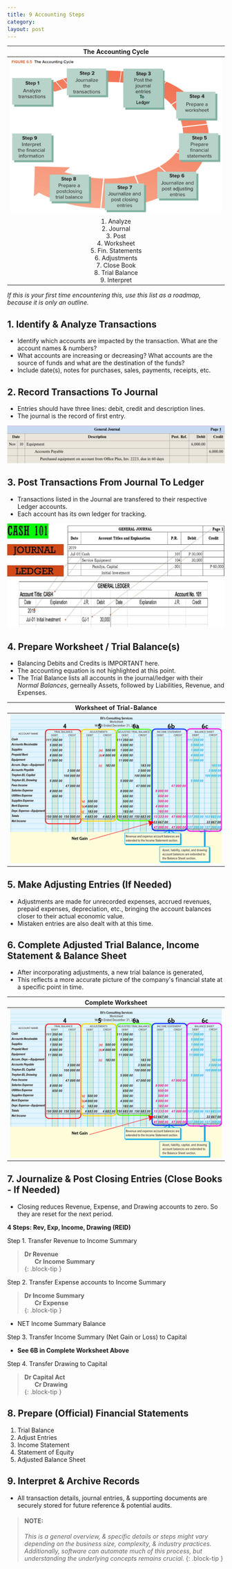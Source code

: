 ```yaml
---
title: 9 Accounting Steps
category: 
layout: post
---
```


|The Accounting Cycle|
|:-:|
|![Accounting Cycle Flowhart](/assets/mc-graw-accounting-course/images/cir.act.cycle.85.png)|
|1. Analyze<br>2. Journal<br>3. Post<br>4. Worksheet<br>5. Fin. Statements<br>6. Adjustments<br>7. Close Book<br>8. Trial Balance<br>9. Interpret|

*If this is your first time encountering this, use this list as a roadmap, because it is only an outline.*

## 1. Identify & Analyze Transactions

- Identify which accounts are impacted by the transaction. What are the account names & numbers?
- What accounts are increasing or decreasing? What accounts are the source of funds and what are the destination of the funds?
- Include date(s), notes for purchases, sales, payments, receipts, etc.

## 2. Record Transactions To Journal

- Entries should have three lines: debit, credit and description lines.
- The journal is the record of first entry.

![example journal entry](/assets/mc-graw-accounting-course/images/example.journal.entry.png)

## 3. Post Transactions From Journal To Ledger

- Transactions listed in the Journal are transfered to their respective Ledger accounts.
- Each account has its own ledger for tracking.

![example ledger](/assets/misc/post.2.ledger.jpg)

## 4. Prepare Worksheet / Trial Balance(s)

- Balancing Debits and Credits is IMPORTANT here. 
- The accounting equation is not highlighted at this point.
- The Trial Balance lists all accounts in the journal/ledger with their *Normal Balances*, gerneally Assets, followed by Liabilities, Revenue, and Expenses. 

|Worksheet of Trial-Balance|
|:-:|
|![Worksheet](/assets/mc-graw-accounting-course/images/fig5.8f.preparation.of.bs.w.Circles.png)|

## 5. Make Adjusting Entries (If Needed)

- Adjustments are made for unrecorded expenses, accrued revenues, prepaid expenses, depreciation, etc., bringing the account balances closer to their actual economic value.
- Mistaken entries are also dealt with at this time.

## 6. Complete Adjusted Trial Balance, Income Statement & Balance Sheet

- After incorporating adjustments, a new trial balance is generated,
- This reflects a more accurate picture of the company's financial state at a specific point in time.

|Complete Worksheet|
|:-:|
|![Worksheet](/assets/mc-graw-accounting-course/images/fig5.8f.preparation.of.bs.w.Circles.png)|

## 7. Journalize & Post Closing Entries (Close Books - If Needed)

- Closing reduces Revenue, Expense, and Drawing accounts to zero. So they are reset for the next period.   

**4 Steps: Rev, Exp, Income, Drawing (REID)**      

Step 1. Transfer Revenue to Income Summary  

> **Dr Revenue**  
> &nbsp;&nbsp;&nbsp;&nbsp;&nbsp; **Cr Income Summary**  
{: .block-tip }

Step 2. Transfer Expense accounts to Income Summary   

> **Dr Income Summary**  
> &nbsp;&nbsp;&nbsp;&nbsp;&nbsp; **Cr Expense**  
{: .block-tip } 

- NET Income Summary Balance  

Step 3. Transfer Income Summary (Net Gain or Loss) to Capital    

- **See 6B in Complete Worksheet Above**

Step 4. Transfer Drawing to Capital    

> **Dr Capital Act**  
> &nbsp;&nbsp;&nbsp;&nbsp;&nbsp; **Cr Drawing**  
{: .block-tip }

  

## 8. Prepare (Official) Financial Statements

1. Trial Balance
2. Adjust Entries
3. Income Statement
4. Statement of Equity
5. Adjusted Balance Sheet


## 9. Interpret & Archive Records

- All transaction details, journal entries, & supporting documents are securely stored for future reference & potential audits.

> #### NOTE: 
> *This is a general overview, & specific details or steps might vary depending on the business size, complexity, & industry practices. Additionally, software can automate much of this process, but understanding the underlying concepts remains crucial.*
{: .block-tip }